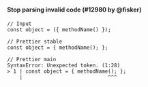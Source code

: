 #### Stop parsing invalid code (#12980 by @fisker)

<!-- prettier-ignore -->
```tsx
// Input
const object = ({ methodName() });

// Prettier stable
const object = { methodName(); };

// Prettier main
SyntaxError: Unexpected token. (1:28)
> 1 | const object = { methodName(); };
    |                            ^^^
```
